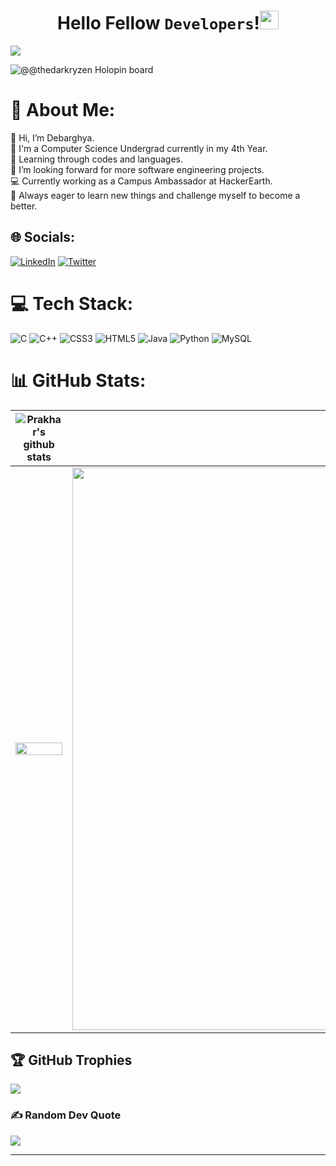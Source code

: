 
<p align="center">
  
  <h1 align="center"> Hello Fellow <code>Developers</code>!<img src="https://raw.githubusercontent.com/MartinHeinz/MartinHeinz/master/wave.gif" width="30px"></h1>
</p>

[![](https://visitcount.itsvg.in/api?id=itsdchanda&icon=0&color=0)](https://visitcount.itsvg.in)

![@@thedarkryzen Holopin board](https://holopin.io/api/user/board?user=thedarkryzen)

  # 💫 About Me:

👋 Hi, I’m Debarghya.
<br>💼 I'm a Computer Science Undergrad currently in my 4th Year.
<br>💬 Learning through codes and languages.
<br>👯 I’m looking forward for more software engineering projects.
<br>💻 Currently working as a Campus Ambassador at HackerEarth.
<br>🚀 Always eager to learn new things and challenge myself to become a better.


## 🌐 Socials:
[![LinkedIn](https://img.shields.io/badge/LinkedIn-%230077B5.svg?logo=linkedin&logoColor=white)](https://linkedin.com/in/debarghya03) 
[![Twitter](https://img.shields.io/badge/Twitter-%231DA1F2.svg?logo=Twitter&logoColor=white)](https://twitter.com/itsdchanda) 

# 💻 Tech Stack:
![C](https://img.shields.io/badge/c-%2300599C.svg?style=for-the-badge&logo=c&logoColor=white) 
![C++](https://img.shields.io/badge/c++-%2300599C.svg?style=for-the-badge&logo=c%2B%2B&logoColor=white) 
![CSS3](https://img.shields.io/badge/css3-%231572B6.svg?style=for-the-badge&logo=css3&logoColor=white) 
![HTML5](https://img.shields.io/badge/html5-%23E34F26.svg?style=for-the-badge&logo=html5&logoColor=white) 
![Java](https://img.shields.io/badge/java-%23ED8B00.svg?style=for-the-badge&logo=java&logoColor=white) 
![Python](https://img.shields.io/badge/python-3670A0?style=for-the-badge&logo=python&logoColor=ffdd54) 
![MySQL](https://img.shields.io/badge/mysql-%2300f.svg?style=for-the-badge&logo=mysql&logoColor=white)

# 📊 GitHub Stats:
| <img src="https://github-readme-stats.vercel.app/api?username=itsdchanda&show_icons=true&theme=tokyonight&count_private=true&include_all_commits=true&hide_border=true" alt="Prakhar's github stats" /> | <img src="https://github-readme-streak-stats.herokuapp.com/?user=prakhartiwari0&theme=tokyonight&count_private=true&include_all_commits=true&hide_border=true" /> |
| ------------- | ------------- |
| <img width="100%" src="https://github-readme-activity-graph.vercel.app/graph?username=itsdchanda&theme=rogue&hide_border=false&include_all_commits=false&count_private=false&layout=compact" /> | <img  width="900px" src="https://github-readme-stats.vercel.app/api/top-langs/?username=itsdchanda&theme=tokyonight&hide_border=false&include_all_commits=false&count_private=false&layout=compact" /> |

## 🏆 GitHub Trophies
![](https://github-profile-trophy.vercel.app/?username=itsdchanda&theme=tokyonight&no-frame=false&no-bg=true&margin-w=4)

### ✍️ Random Dev Quote
![](https://quotes-github-readme.vercel.app/api?type=horizontal&theme=tokyonight)

---
